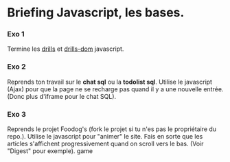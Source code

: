 # Briefing  Javascript, les bases.

### Exo 1
Termine les [drills](./exercices)  et [drills-dom](./exercices-DOM) javascript.

### Exo 2
Reprends ton travail sur le **chat sql** ou la **todolist sql**. Utilise le javascript (Ajax) pour que la page ne se recharge pas quand il y a une nouvelle entrée. (Donc plus d'iframe pour le chat SQL). 

### Exo 3
Reprends le projet Foodog's  (fork le projet si tu n'es pas le propriétaire du repo.). Utilise le javascript pour "animer" le site. Fais en sorte que les articles s'affichent progressivement quand on scroll vers le bas. (Voir "Digest" pour exemple). 
game

 
